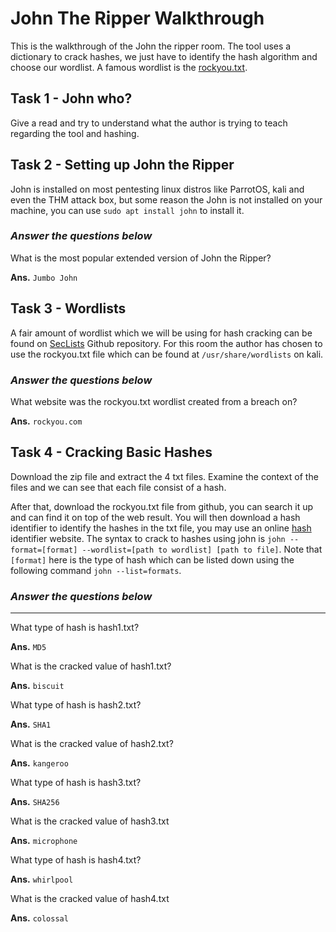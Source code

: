 # John The Ripper Walkthrough

This is the walkthrough of the John the ripper room. The tool uses a dictionary to crack hashes, we just have to identify the hash algorithm and choose our wordlist. A famous wordlist is the [rockyou.txt](https://github.com/brannondorsey/naive-hashcat/releases/download/data/rockyou.txt).

## Task 1 - John who?

Give a read and try to understand what the author is trying to teach regarding the tool and hashing.

## Task 2 - Setting up John the Ripper

John is installed on most pentesting linux distros like ParrotOS, kali and even the THM attack box, but some reason the John is not installed on your machine, you can use `sudo apt install john` to install it.

### *Answer the questions below*
What is the most popular extended version of John the Ripper?

**Ans.** `Jumbo John`

## Task 3 - Wordlists

A fair amount of wordlist which we will be using for hash cracking can be found on [SecLists](https://github.com/danielmiessler/SecLists) Github repository. For this room the author has chosen to use the rockyou.txt file which can be found at `/usr/share/wordlists` on kali.

### *Answer the questions below*
What website was the rockyou.txt wordlist created from a breach on?

**Ans.** `rockyou.com`

## Task 4 - Cracking Basic Hashes

Download the zip file and extract the 4 txt files. Examine the context of the files and we can see that each file consist of a hash.

After that, download the rockyou.txt file from github, you can search it up and can find it on top of the web result.
You will then download a hash identifier to identify the hashes in the txt file, you may use an online [hash](https://hashes.com/en/tools/hash_identifier) identifier website. The syntax to crack to hashes using john is `john --format=[format] --wordlist=[path to wordlist] [path to file]`. Note that `[format]` here is the type of hash which can be listed down using the following command `john --list=formats`.

### *Answer the questions below*
---
What type of hash is hash1.txt?

**Ans.** `MD5`

What is the cracked value of hash1.txt?

**Ans.** `biscuit`

What type of hash is hash2.txt?

**Ans.** `SHA1`

What is the cracked value of hash2.txt?

**Ans.** `kangeroo`

What type of hash is hash3.txt?

**Ans.** `SHA256`


What is the cracked value of hash3.txt

**Ans.** `microphone`

What type of hash is hash4.txt?

**Ans.** `whirlpool`

What is the cracked value of hash4.txt

**Ans.** `colossal`